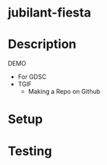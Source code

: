 # jubilant-fiesta
# Description
DEMO
* For GDSC
* TGIF
  * Making a Repo on Github

# Setup

# Testing

